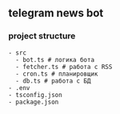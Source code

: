 ## telegram news bot

### project structure
    - src
      - bot.ts # логика бота
      - fetcher.ts # работа с RSS
      - cron.ts # планировщик
      - db.ts # работа с БД
    - .env
    - tsconfig.json
    - package.json
